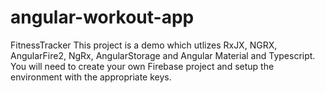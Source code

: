 # angular-workout-app

FitnessTracker This project is a demo which utlizes RxJX, NGRX, AngularFire2, NgRx, AngularStorage and Angular Material and Typescript. You will need to create your own Firebase project and setup the environment with the appropriate keys.

